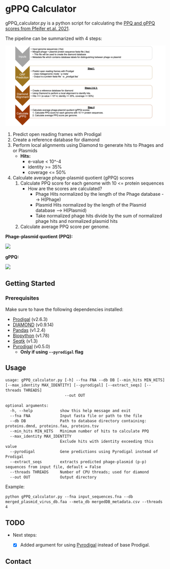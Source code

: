 # gPPQ Calculator

gPPQ_calculator.py is a python script for calculating the [PPQ and gPPQ scores from Pfeifer et.al. 2021](https://academic.oup.com/nar/article/49/5/2655/6137301).


The pipeline can be summarized with 4 steps: 

![](gppq_pipeline.png)


1. Predict open reading frames with Prodigal
2. Create a reference database for diamond
3. Perform local alignments using Diamond to generate hits to Phages and or Plasmids
    - **Hits:**
        - e-value < 10^-4
        - identity >= 35%
        - coverage <= 50%
4. Calculate average phage-plasmid quotient (gPPQ) scores
    1. Calculate PPQ score for each genome with 10 <= protein sequences
        - How are the scores are calculated?
          - Phage Hits normalized by the length of the Phage database --> H(Phage) 
          - Plasmid Hits normalized by the length of the Plasmid database --> H(Plasmid)
          - Take normalized phage hits divide by the sum of normalized phage hits and normalized plasmid hits
    2. Calculate average PPQ score per genome.

**Phage-plasmid quotient (PPQ):**

<img src="https://render.githubusercontent.com/render/math?math=\large PPQ = \frac{\frac{H(Phages)}{length(Phage \, Database)}}{\frac{H(Phages)}{length(Phage \, Database)} %2B \frac{H(Plasmids)}{length(Plasmid \, Database)}}">


**gPPQ:**

<img src="https://render.githubusercontent.com/render/math?math=\large gPPQ = \frac{\sum Phage \, PPQs}{\sum Phage \, PPQs \> %2B \sum Plasmid \, PPQs}">


## Getting Started

### Prerequisites

Make sure to have the following dependencies installed:
- [Prodigal](https://github.com/hyattpd/Prodigal) (v2.6.3)
- [DIAMOND](https://github.com/bbuchfink/diamond) (v0.9.14)
- [Pandas](https://pandas.pydata.org) (v1.2.4)
- [Biopython](https://github.com/biopython/biopython) (v1.78)
- [Seqtk](https://github.com/lh3/seqtk) (v1.3)
- [Pyrodigal](https://github.com/althonos/pyrodigal) (v0.5.0) 
    - **Only if using `--pyrodigal` flag**

## Usage

    usage: gPPQ_calculator.py [-h] --fna FNA --db DB [--min_hits MIN_HITS] [--max_identity MAX_IDENTITY] [--pyrodigal] [--extract_seqs] [--threads THREADS]
                              --out OUT

    optional arguments:
      -h, --help            show this help message and exit
      --fna FNA             Input fasta file or path to the file
      --db DB               Path to database directory containing: proteins.dmnd, proteins.faa, proteins.tsv
      --min_hits MIN_HITS   Minimum number of hits to calculate PPQ
      --max_identity MAX_IDENTITY
                            Exclude hits with identity exceeding this value
      --pyrodigal           Gene predictions using Pyrodigal instead of Prodigal
      --extract_seqs        extracts predicted phage-plasmid (p-p) sequences from input file, default = False
      --threads THREADS     Number of CPU threads; used for diamond
      --out OUT             Output directory


 
Example:

    python gPPQ_calculator.py --fna input_sequences.fna --db merged_plasmid_virus_db.faa --meta_db mergedDB_metadata.csv --threads 4





## TODO
- Next steps:

    - [X] Added argument for using [Pyrodigal](https://github.com/althonos/pyrodigal) instead of base Prodigal.



## Contact



